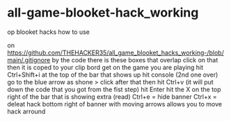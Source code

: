 # all-game-blooket-hack_working
op blooket hacks
how to use

on https://github.com/THEHACKER35/all_game_blooket_hacks_working-/blob/main/.gitignore by the code there is these 
boxes that overlap click on that then it is coped to your clip bord
get on the game you are playing
hit Ctrl+Shift+i
at the top of the bar that shows up hit console (2nd one over)
go to the blue arrow as shone >
click after that then hit Ctrl+v (it will put down the code that you got from the fist step)
hit Enter
hit the X on the top right of the bar that is showing
extra (read) Ctrl+e = hide banner Ctrl+x = deleat hack bottom right of banner with moving arrows allows you to move hack arround
